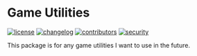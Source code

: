 # Game Utilities


[![license](https://custom-icon-badges.demolab.com/static/v1?label&message=LICENSE&logo=law&color=blue)](./LICENSE.md)
[![changelog](https://custom-icon-badges.demolab.com/static/v1?label&message=CHANGELOG&logo=log&color=blue)](./CHANGELOG.md)
[![contributors](https://custom-icon-badges.demolab.com/static/v1?label&message=CONTRIBUTING&logo=profile)](./CONTRIBUTING.md)
[![security](https://custom-icon-badges.demolab.com/static/v1?label&message=SECURITY&logo=law&color=484848)](./SECURITY.md)


This package is for any game utilities I want to use in the future.


